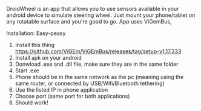 DroidWheel is an app that allows you to use sensors available in your android device to simulate steering wheel. Just mount your phone/tablet on any rotatable surface and you're good to go. App uses ViGemBus, 

Installation:
Easy-peasy

1. Install this thing https://github.com/ViGEm/ViGEmBus/releases/tag/setup-v1.17.333
2. Install apk on your android
3. Donwload .exe and .dll file, make sure they are in the same folder
4. Start .exe
5. Phone should be in the same network as the pc (meaning using the same router, or connected by USB/Wifi/Bluetooth tethering)
6. Use the listed IP in phone application
7. Choose port (same port for both applications)
8. Should work!

